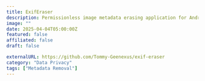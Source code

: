 ```yaml
---
title: ExifEraser
description: Permissionless image metadata erasing application for Android.
image: ""
date: 2025-04-04T05:00:00Z
featured: false
affiliated: false
draft: false

externalURL: https://github.com/Tommy-Geenexus/exif-eraser
category: "Data Privacy"
tags: ["Metadata Removal"]
---
```


